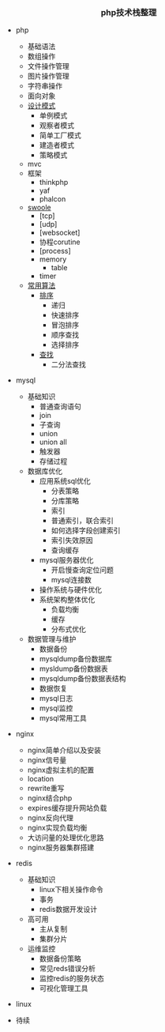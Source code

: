 ### <center>php技术栈整理</center>

- php
  - 基础语法
  - 数组操作
  - 文件操作管理
  - 图片操作管理
  - 字符串操作
  - 面向对象
  - [设计模式](https://github.com/lisiqiong/DesignPatterns)
    - 单例模式
    - 观察者模式
    - 简单工厂模式
    - 建造者模式
    - 策略模式
  - mvc
  - 框架
    - thinkphp
    - yaf
    - phalcon
  - [swoole](https://github.com/lisiqiong/swoole-demo)
    - [tcp]
    - [udp]
    - [websocket]
    - 协程corutine
    - [process]
    - memory
      - table
    - timer
  - [常用算法](https://github.com/lisiqiong/arithmetic)
	- [排序](https://github.com/lisiqiong/arithmetic/tree/master/sort)
		- 递归
		- 快速排序
		- 冒泡排序
		- 顺序查找
		- 选择排序
	- [查找](https://github.com/lisiqiong/arithmetic/tree/master/find)
		- 二分法查找

- mysql
  - 基础知识    
    - 普通查询语句
    - join
    - 子查询
    - union
    - union all
    - 触发器
    - 存储过程
  - 数据库优化
    - 应用系统sql优化
      - 分表策略
      - 分库策略
      - 索引
	  - 普通索引，联合索引
	  - 如何选择字段创建索引
	  - 索引失效原因 
      - 查询缓存
    - mysql服务器优化
      - 开启慢查询定位问题
      - mysql连接数
    - 操作系统与硬件优化
    - 系统架构整体优化
      - 负载均衡
      - 缓存
      - 分布式优化
  - 数据管理与维护
    - 数据备份
	- mysqldump备份数据库
	- mysldump备份数据表
	- mysqldump备份数据表结构
    - 数据恢复
    - mysql日志
    - mysql监控
    - mysql常用工具

- nginx
  - nginx简单介绍以及安装
  - nginx信号量
  - nginx虚拟主机的配置
  - location
  - rewrite重写
  - nginx结合php
  - expires缓存提升网站负载
  - nginx反向代理
  - nginx实现负载均衡
  - 大访问量的处理优化思路
  - nginx服务器集群搭建
 
- redis
	- 基础知识
		- linux下相关操作命令
		- 事务
		- redis数据开发设计
	- 高可用
		- 主从复制
		- 集群分片
	- 运维监控
		- 数据备份策略
		- 常见reds错误分析
		- 监控redis的服务状态
		- 可视化管理工具


- linux
 - 待续


